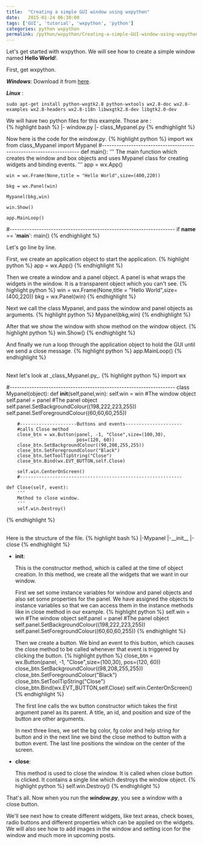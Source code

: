 ```yaml
---
title:  "Creating a simple GUI window using wxpython"
date:   2015-01-24 06:30:00
tags: ['GUI', 'tutorial', 'wxpython', 'python']
categories: python wxpython
permalink: /python/wxpython/Creating-a-simple-GUI-window-using-wxpython.html
---
```


Let's get started with wxpython. We will see how to create a simple window named **Hello World**!.

First, get wxpython.

_**Windows**_:  Download it from <a href="http://www.wxpython.org/download.php">here</a>.<br>  

_**Linux**_  :    

    sudo apt-get install python-wxgtk2.8 python-wxtools wx2.8-doc wx2.8-examples wx2.8-headers wx2.8-i18n libwxgtk2.8-dev libgtk2.0-dev

We will have two python files for this example. Those are :<br>
{% highlight bash %}
|- window.py
|- class_Mypanel.py
{% endhighlight %}

Now here is the code for the _window.py_.
{% highlight python %}
import wx
from class_Mypanel import Mypanel
#--------------------------------------------------------------------
def main():
    '''
    The main function which creates the window and box objects and uses
    Mypanel class for creating widgets and binding events.
    '''
    app = wx.App()

    win = wx.Frame(None,title = "Hello World",size=(400,220))

    bkg = wx.Panel(win)
    
    Mypanel(bkg,win)

    win.Show()

    app.MainLoop()

#--------------------------------------------------------------------
if __name__ == '__main__':
    main()
{% endhighlight %}

Let's go line by line.

First, we create an application object to start the application.
{% highlight python %}
app = wx.App()
{% endhighlight %}

Then we create a window and a panel object. A panel is what wraps the widgets in the window. It is a transparent object which you can't see.
{% highlight python %}
win = wx.Frame(None,title = "Hello World",size=(400,220))
bkg = wx.Panel(win)
{% endhighlight %}

Next we call the class Mypanel, and pass the window and panel objects as arguments.
{% highlight python %}
Mypanel(bkg,win)
{% endhighlight %}

After that we show the window with show method on the window object.
{% highlight python %}
win.Show()
{% endhighlight %}

And finally we run a loop through the application object to hold the GUI until we send a close message.
{% highlight python %}
app.MainLoop()
{% endhighlight %}

<br>
Next let's look at _class_Mypanel.py_.
{% highlight python %}
import wx

#--------------------------------------------------------------------
class Mypanel(object):
    def __init__(self,panel,win):
        self.win = win                             #The window object
        self.panel = panel                         #The panel object
        self.panel.SetBackgroundColour((198,222,223,255))
        self.panel.SetForegroundColour((60,60,60,255))
                       
        #---------------------Buttons and events---------------------
        #calls Close method
        close_btn = wx.Button(panel, -1, "Close",size=(100,30),
                              pos=(120, 60))
        close_btn.SetBackgroundColour((98,208,255,255))
        close_btn.SetForegroundColour("Black")
        close_btn.SetToolTipString("Close")
        close_btn.Bind(wx.EVT_BUTTON,self.Close)

        self.win.CenterOnScreen()
        #------------------------------------------------------------

    def Close(self, event):
        '''
        Method to close window.
        '''
        self.win.Destroy()

{% endhighlight %}

<br>
Here is the structure of the file.
{% highlight bash %}
  |-Mypanel
    |-__init__
    |-close
{% endhighlight %}

* **__init__**:

   This is the constructor method, which is called at the time of object creation. In this method, we create all the widgets that we want in our window.

   First we set some instance variables for window and panel objects and also set some properties for the panel.
   We have assigned the objects to instance variables so that we can access them in the instance methods like in close method in our example.
   {% highlight python %}
   self.win = win                                      #The window object
   self.panel = panel                                   #The panel object
   self.panel.SetBackgroundColour((198,222,223,255))
   self.panel.SetForegroundColour((60,60,60,255))
   {% endhighlight %}

   Then we create a button. We bind an event to this button, which causes the close method to be called whenever that event is triggered by clicking the button.
   {% highlight python %}
   close_btn = wx.Button(panel, -1, "Close",size=(100,30), pos=(120, 60))
   close_btn.SetBackgroundColour((98,208,255,255))
   close_btn.SetForegroundColour("Black")
   close_btn.SetToolTipString("Close")
   close_btn.Bind(wx.EVT_BUTTON,self.Close)
   self.win.CenterOnScreen()
   {% endhighlight %}

   The first line calls the wx button constructor which takes the first argument panel as its parent. A title, an id, and position and size of the button are other arguments.

   In next three lines, we set the bg color, fg color and help string for button and in the next line we bind the close method to button with a button event.
   The last line positions the window on the center of the screen.

* **close**:

   This method is used to close the window. It is called when close button is clicked. It contains a single line which destroys the window object.
   {% highlight python %}
   self.win.Destroy()
   {% endhighlight %}

That's all. Now when you run the _**window.py**_, you see a window with a close button.

We'll see next how to create different widgets, like text areas, check boxes, radio buttons and different properties which can be applied on the widgets.
We will also see how to add images in the window and setting icon for the window and much more in upcoming posts.

